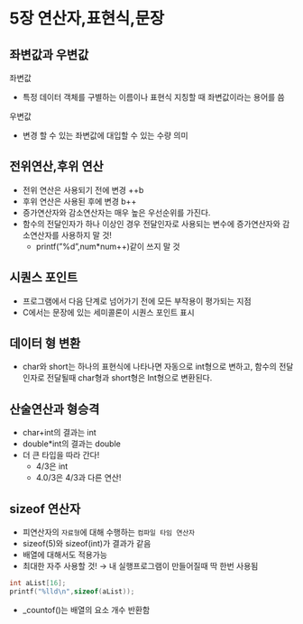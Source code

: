 # 5장 연산자,표현식,문장

## 좌변값과 우변값

좌변값

- 특정 데이터 객체를 구별하는 이름이나 표현식 지칭할 때 좌변값이라는 용어를 씀

우변값

- 변경 할 수 있는 좌변값에 대입할 수 있는 수량 의미

## 전위연산,후위 연산

- 전위 연산은 사용되기 전에 변경 ++b
- 후위 연산은 사용된 후에 변경 b++
- 증가연산자와 감소연산자는 매우 높은 우선순위를 가진다.
- 함수의 전달인자가 하나 이상인 경우 전달인자로 사용되는 변수에 증가연산자와 감소연산자를 사용하지 말 것!
  - printf(”%d”,num\*num++)같이 쓰지 말 것

## 시퀀스 포인트

- 프로그램에서 다음 단계로 넘어가기 전에 모든 부작용이 평가되는 지점
- C에서는 문장에 있는 세미콜론이 시퀀스 포인트 표시

## 데이터 형 변환

- char와 short는 하나의 표현식에 나타나면 자동으로 int형으로 변하고, 함수의 전달인자로 전달될때 char형과 short형은 Int형으로 변환된다.

## 산술연산과 형승격

- char+int의 결과는 int
- double\*int의 결과는 double
- 더 큰 타입을 따라 간다!
  - 4/3은 int
  - 4.0/3은 4/3과 다른 연산!

## sizeof 연산자

- 피연산자의 `자료형`에 대해 수행하는 `컴파일 타임 연산자`
- sizeof(5)와 sizeof(int)가 결과가 같음
- 배열에 대해서도 적용가능
- 최대한 자주 사용할 것! → 내 실행프로그램이 만들어질때 딱 한번 사용됨

```c
int aList[16];
printf("%lld\n",sizeof(aList));
```

- \_countof()는 배열의 요소 개수 반환함
